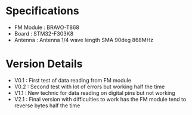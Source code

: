 # Specifications
- FM Module : BRAVO-T868
- Board : STM32-F303K8
- Antenna : Antenna 1/4 wave length SMA 90deg 868MHz

# Version Details
- V0.1 : First test of data reading from FM module
- V0.2 : Second test with lot of errors but working half the time
- V1.1 : New technic for data reading on digital pins but not working
- V2.1 : Final version with difficulties to work has the FM module tend to reverse bytes half the time
